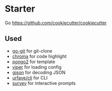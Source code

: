 # Starter
Go https://github.com/cookiecutter/cookiecutter

## Used 

+ [go-git](https://github.com/go-git/go-git) for git-clone
+ [chroma](https://github.com/alecthomas/chroma) for code highlight
+ [pongo2](https://github.com/flosch/pongo2) for template
+ [viper](github.com/spf13/viper) for loading config
+ [gjson](https://github.com/tidwall/gjson) for decoding JSON
+ [urfave/cli](https://github.com/urfave/cli) for CLI
+ [survey](https://github.com/AlecAivazis/survey) for interactive prompts
